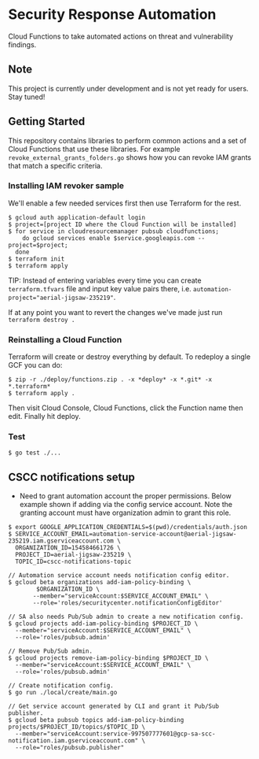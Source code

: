 # Security Response Automation

Cloud Functions to take automated actions on threat and vulnerability findings.

## Note

This project is currently under development and is not yet ready for users. Stay tuned!

## Getting Started

This repository contains libraries to perform common actions and a set of Cloud
Functions that use these libraries. For example
`revoke_external_grants_folders.go` shows how you can revoke IAM grants that
match a specific criteria.

### Installing IAM revoker sample

We'll enable a few needed services first then use Terraform for the rest.

```shell
$ gcloud auth application-default login
$ project=[project ID where the Cloud Function will be installed]
$ for service in cloudresourcemanager pubsub cloudfunctions;
    do gcloud services enable $service.googleapis.com --project=$project;
  done
$ terraform init
$ terraform apply
```

TIP: Instead of entering variables every time you can create `terraform.tfvars`
file and input key value pairs there, i.e.
`automation-project="aerial-jigsaw-235219"`.

If at any point you want to revert the changes we've made just run `terraform
destroy .`

### Reinstalling a Cloud Function

Terraform will create or destroy everything by default. To redeploy a single GCF you can do:

```shell
$ zip -r ./deploy/functions.zip . -x *deploy* -x *.git* -x *.terraform*
$ terraform apply .
```

Then visit Cloud Console, Cloud Functions, click the Function name then edit. Finally hit deploy.

### Test

```shell
$ go test ./...
```

## CSCC notifications setup

- Need to grant automation account the proper permissions. Below example shown if adding via the
  config service account. Note the granting account must have organization admin to grant this
  role.

```shell
$ export GOOGLE_APPLICATION_CREDENTIALS=$(pwd)/credentials/auth.json
$ SERVICE_ACCOUNT_EMAIL=automation-service-account@aerial-jigsaw-235219.iam.gserviceaccount.com \
  ORGANIZATION_ID=154584661726 \
  PROJECT_ID=aerial-jigsaw-235219 \
  TOPIC_ID=cscc-notifications-topic

// Automation service account needs notification config editor.
$ gcloud beta organizations add-iam-policy-binding \
        $ORGANIZATION_ID \
       --member="serviceAccount:$SERVICE_ACCOUNT_EMAIL" \
       --role='roles/securitycenter.notificationConfigEditor'

// SA also needs Pub/Sub admin to create a new notification config.
$ gcloud projects add-iam-policy-binding $PROJECT_ID \
  --member="serviceAccount:$SERVICE_ACCOUNT_EMAIL" \
  --role='roles/pubsub.admin'

// Remove Pub/Sub admin.
$ gcloud projects remove-iam-policy-binding $PROJECT_ID \
  --member="serviceAccount:$SERVICE_ACCOUNT_EMAIL" \
  --role='roles/pubsub.admin'

// Create notification config.
$ go run ./local/create/main.go

// Get service account generated by CLI and grant it Pub/Sub publisher.
$ gcloud beta pubsub topics add-iam-policy-binding projects/$PROJECT_ID/topics/$TOPIC_ID \
  --member="serviceAccount:service-997507777601@gcp-sa-scc-notification.iam.gserviceaccount.com" \
  --role="roles/pubsub.publisher"
```

